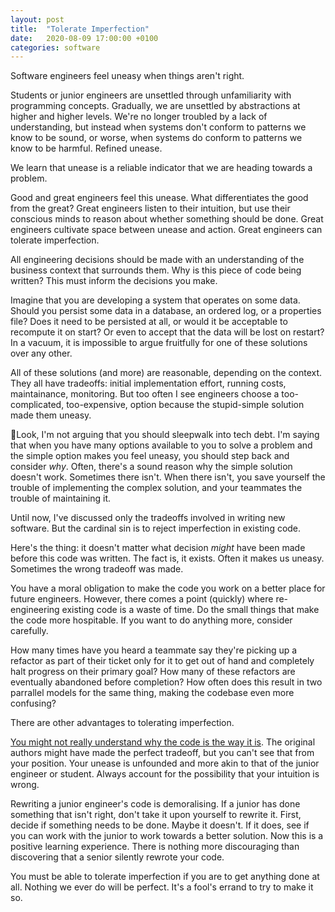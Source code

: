 ```yaml
---
layout: post
title:  "Tolerate Imperfection"
date:   2020-08-09 17:00:00 +0100
categories: software
---
```

Software engineers feel uneasy when things aren't right.

Students or junior engineers are unsettled through unfamiliarity with programming concepts.
Gradually, we are unsettled by abstractions at higher and higher levels.
We're no longer troubled by a lack of understanding, but instead when systems don't conform to patterns we know to be sound, or worse, when systems do conform to patterns we know to be harmful.
Refined unease.

We learn that unease is a reliable indicator that we are heading towards a problem.

Good and great engineers feel this unease.
What differentiates the good from the great? Great engineers listen to their intuition, but use their conscious minds to reason about whether something should be done.
Great engineers cultivate space between unease and action.
Great engineers can tolerate imperfection.

All engineering decisions should be made with an understanding of the business context that surrounds them.
Why is this piece of code being written? This must inform the decisions you make.

Imagine that you are developing a system that operates on some data.
Should you persist some data in a database, an ordered log, or a properties file? Does it need to be persisted at all, or would it be acceptable to recompute it on start? Or even to accept that the data will be lost on restart? In a vacuum, it is impossible to argue fruitfully for one of these solutions over any other.

All of these solutions (and more) are reasonable, depending on the context.
They all have tradeoffs: initial implementation effort, running costs, maintainance, monitoring.
But too often I see engineers choose a too-complicated, too-expensive, option because the stupid-simple solution made them uneasy.

Look, I'm not arguing that you should sleepwalk into tech debt.
I'm saying that when you have many options available to you to solve a problem and the simple option makes you feel uneasy, you should step back and consider _why_.
Often, there's a sound reason why the simple solution doesn't work.
Sometimes there isn't.
When there isn't, you save yourself the trouble of implementing the complex solution, and your teammates the trouble of maintaining it.

Until now, I've discussed only the tradeoffs involved in writing new software.
But the cardinal sin is to reject imperfection in existing code.

Here's the thing: it doesn't matter what decision _might_ have been made before this code was written.
The fact is, it exists.
Often it makes us uneasy.
Sometimes the wrong tradeoff was made.

You have a moral obligation to make the code you work on a better place for future engineers.
However, there comes a point (quickly) where re-engineering existing code is a waste of time.
Do the small things that  make the code more hospitable.
If you want to do anything more, consider carefully.

How many times have you heard a teammate say they're picking up a refactor as part of their ticket only for it to get out of hand and completely halt progress on their primary goal? How many of these refactors are eventually abandoned before completion? How often does this result in two parrallel models for the same thing, making the codebase even more confusing?

There are other advantages to tolerating imperfection.

[You might not really understand why the code is the way it is](https://fs.blog/2020/03/chestertons-fence/).
The original authors might have made the perfect tradeoff, but you can't see that from your position.
Your unease is unfounded and more akin to that of the junior engineer or student.
Always account for the possibility that your intuition is wrong.

Rewriting a junior engineer's code is demoralising.
If a junior has done something that isn't right, don't take it upon yourself to rewrite it.
First, decide if something needs to be done.
Maybe it doesn't.
If it does, see if you can work with the junior to work towards a better solution.
Now this is a positive learning experience.
There is nothing more discouraging than discovering that a senior silently rewrote your code.

You must be able to tolerate imperfection if you are to get anything done at all.
Nothing we ever do will be perfect.
It's a fool's errand to try to make it so.